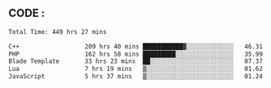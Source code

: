 ## CODE :
<!--START_SECTION:waka-->

```txt
Total Time: 449 hrs 27 mins

C++                  209 hrs 40 mins ███████████▓░░░░░░░░░░░░░   46.31 %
PHP                  162 hrs 58 mins █████████░░░░░░░░░░░░░░░░   35.99 %
Blade Template       33 hrs 23 mins  ██░░░░░░░░░░░░░░░░░░░░░░░   07.37 %
Lua                  7 hrs 19 mins   ▒░░░░░░░░░░░░░░░░░░░░░░░░   01.62 %
JavaScript           5 hrs 37 mins   ▒░░░░░░░░░░░░░░░░░░░░░░░░   01.24 %
```

<!--END_SECTION:waka-->
